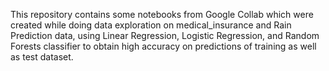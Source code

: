 This repository contains some notebooks from Google Collab which were created while doing data exploration on medical_insurance and Rain Prediction data, using Linear Regression, Logistic Regression, and Random Forests classifier to obtain high accuracy on predictions of training as well as test dataset.

